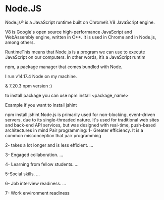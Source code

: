 # Node.JS
Node.js® is a JavaScript runtime built on Chrome’s V8 JavaScript engine.

V8 is Google's open source high-performance JavaScript and WebAssembly engine, written in C++. It is used in Chrome and in Node.js, among others.

RuntimeThis means that Node.js is a program we can use to execute JavaScript on our computers. In other words, it’s a JavaScript runtim

npm, a package manager that comes bundled with Node.

I run v14.17.4 Node on my machine.

& 7.20.3 npm version :)

to install package you can use npm install <package_name>

Example if you want to install jshint

 npm install jshint
Node.js is primarily used for non-blocking, event-driven servers, due to its single-threaded nature. It's used for traditional web sites and back-end API services, but was designed with real-time, push-based architectures in mind
Pair programming:
1- Greater efficiency. It is a common misconception that pair programming

2- takes a lot longer and is less efficient. ...

3- Engaged collaboration. ...

4- Learning from fellow students. ...

5-Social skills. ...

6- Job interview readiness. ...

7- Work environment readiness